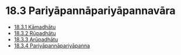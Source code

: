 # 18.3 Pariyāpannāpariyāpannavāra

* [18.3.1 Kāmadhātu](18.3/18.3.1.md)
* [18.3.2 Rūpadhātu](18.3/18.3.2.md)
* [18.3.3 Arūpadhātu](18.3/18.3.3.md)
* [18.3.4 Pariyāpannāpariyāpanna](18.3/18.3.4.md)
